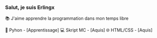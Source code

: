 ### Salut, je suis Erlingx

📚 J'aime apprendre la programmation dans mon temps libre

🐍 Pyhon - [Apprentissage]
💻 Skript MC - [Aquis]
🌐 HTML/CSS - [Aquis]
